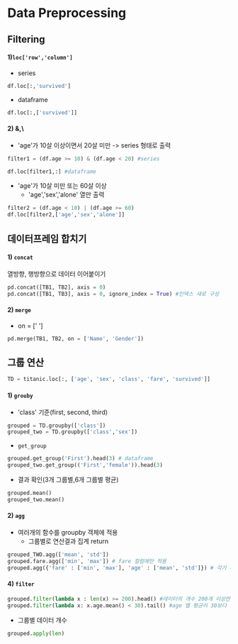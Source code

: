 # Data Preprocessing

## Filtering

#### 1)`loc['row','column']`

- series 

```python
df.loc[:,'survived']
```

- dataframe

```python
df.loc[:,['survived']]
```



#### 2) &,\ 

- 'age'가 10살 이상이면서 20살 미만  -> series 형태로 출력

```python
filter1 = (df.age >= 10) & (df.age < 20) #series
```

```python
df.loc[filter1,:] #dataframe
```

- 'age'가 10살 미만 또는 60살 이상
  - 'age','sex','alone' 열만 출력

```python
filter2 = (df.age < 10) | (df.age >= 60)
df.loc[filter2,['age','sex','alone']]
```



## 데이터프레임 합치기

#### 1) `concat`

열방향, 행방향으로 데이터 이어붙이기

```python
pd.concat([TB1, TB2], axis = 0)
pd.concat([TB1, TB3], axis = 0, ignore_index = True) #인덱스 새로 구성
```



#### 2) `merge`

- on = [' ']

```python
pd.merge(TB1, TB2, on = ['Name', 'Gender'])
```



## 그룹 연산

```python
TD = titanic.loc[:, ['age', 'sex', 'class', 'fare', 'survived']]
```

#### 1) `grouby`

- 'class' 기준(first, second, third)

```python
grouped = TD.groupby(['class'])
grouped_two = TD.groupby(['class','sex'])
```

- `get_group`

```python
grouped.get_group('First').head(3) # dataframe
grouped_two.get_group(('First','female')).head(3)
```

- 결과 확인(3개 그룹별,6개 그룹별 평균)

```python
grouped.mean()
grouped_two.mean()
```



#### 2) `agg`

- 여러개의 함수를 groupby 객체에 적용
  - 그룹별로 연산결과 집계 return

```python
grouped_TWO.agg(['mean', 'std'])
grouped.fare.agg(['min', 'max']) # fare 컬럼에만 적용
grouped.agg({'fare' : ['min', 'max'], 'age' : ['mean', 'std']}) # 각기 다른 함수
```



#### 4) `filter`

```python
grouped.filter(lambda x : len(x) >= 200).head() #데이터의 개수 200개 이상만 필터링
grouped.filter(lambda x: x.age.mean() < 30).tail() #age 열 평균이 30보다 작은것만 필터링
```

- 그룹별 데이터 개수

```python
grouped.apply(len)
```

